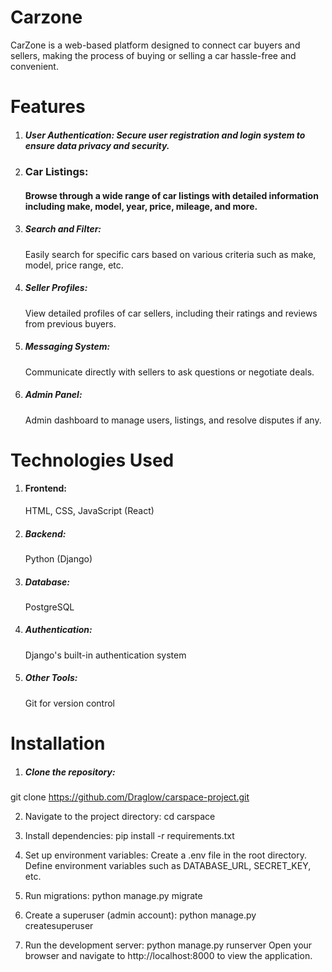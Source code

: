 <h1>Carzone</h1>
 CarZone is a web-based platform designed to connect car buyers and sellers, 
 making the process of buying or selling a car hassle-free and convenient.

<h1>Features</h1>

 1. <h5>User Authentication: Secure user registration and login system to ensure data privacy and security.</h5>
 2. <h3>Car Listings:</h3> <h4>Browse through a wide range of car listings with detailed information including make, model, year, price, mileage, and more.</h4>
 3. <h5>Search and Filter:</h5> Easily search for specific cars based on various criteria such as make, model, price range, etc.
 4. <h5>Seller Profiles:</h5> View detailed profiles of car sellers, including their ratings and reviews from previous buyers.
 5. <h5>Messaging System:</h5> Communicate directly with sellers to ask questions or negotiate deals.
 6. <h5>Admin Panel:</h5> Admin dashboard to manage users, listings, and resolve disputes if any.

<h1>Technologies Used</h1>

 1. <h4>Frontend:</h4> HTML, CSS, JavaScript (React)
 2. <h5>Backend:</h5> Python (Django)
 3. <h5>Database:</h5> PostgreSQL
 4. <h5>Authentication:</h5> Django's built-in authentication system
 5. <h5>Other Tools:</h5> Git for version control

<h1>Installation</h1>

1. <h5>Clone the repository:</h5>
 git clone https://github.com/Draglow/carspace-project.git
 
2. Navigate to the project directory:
 cd carspace

3. Install dependencies:
 pip install -r requirements.txt
 
4. Set up environment variables:
  Create a .env file in the root directory.
  Define environment variables such as DATABASE_URL, SECRET_KEY, etc.

6. Run migrations:
  python manage.py migrate
  
7. Create a superuser (admin account):
 python manage.py createsuperuser

8. Run the development server:
  python manage.py runserver
  Open your browser and navigate to http://localhost:8000 to view the application.
